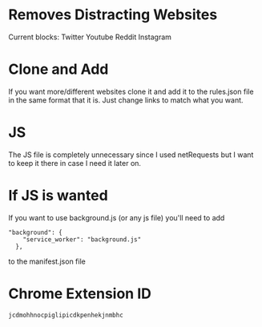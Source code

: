 # Removes Distracting Websites
Current blocks: 
  Twitter
  Youtube
  Reddit
  Instagram

# Clone and Add
If you want more/different websites clone it and add it to
the rules.json file in the same format that it is. Just change
links to match what you want.

# JS
The JS file is completely unnecessary since I used netRequests
but I want to keep it there in case I need it later on.

# If JS is wanted
If you want to use background.js (or any js file) you'll need
to add 
```
"background": {
    "service_worker": "background.js"
  },
```
to the manifest.json file

# Chrome Extension ID
```
jcdmohhnocpiglipicdkpenhekjnmbhc
```
